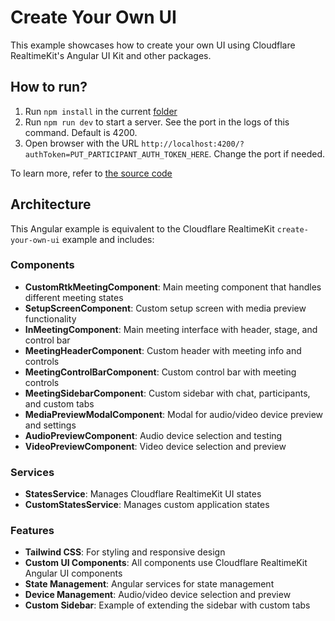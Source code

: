# Create Your Own UI

This example showcases how to create your own UI using Cloudflare RealtimeKit's Angular UI Kit and other packages.

## How to run?

1. Run `npm install` in the current [folder](./)
2. Run `npm run dev` to start a server. See the port in the logs of this command. Default is 4200.
3. Open browser with the URL `http://localhost:4200/?authToken=PUT_PARTICIPANT_AUTH_TOKEN_HERE`. Change the port if needed.

To learn more, refer to [the source code](./src/app/app.component.ts)

## Architecture

This Angular example is equivalent to the Cloudflare RealtimeKit `create-your-own-ui` example and includes:

### Components
- **CustomRtkMeetingComponent**: Main meeting component that handles different meeting states
- **SetupScreenComponent**: Custom setup screen with media preview functionality
- **InMeetingComponent**: Main meeting interface with header, stage, and control bar
- **MeetingHeaderComponent**: Custom header with meeting info and controls
- **MeetingControlBarComponent**: Custom control bar with meeting controls
- **MeetingSidebarComponent**: Custom sidebar with chat, participants, and custom tabs
- **MediaPreviewModalComponent**: Modal for audio/video device preview and settings
- **AudioPreviewComponent**: Audio device selection and testing
- **VideoPreviewComponent**: Video device selection and preview

### Services
- **StatesService**: Manages Cloudflare RealtimeKit UI states
- **CustomStatesService**: Manages custom application states

### Features
- **Tailwind CSS**: For styling and responsive design
- **Custom UI Components**: All components use Cloudflare RealtimeKit Angular UI components
- **State Management**: Angular services for state management
- **Device Management**: Audio/video device selection and preview
- **Custom Sidebar**: Example of extending the sidebar with custom tabs
